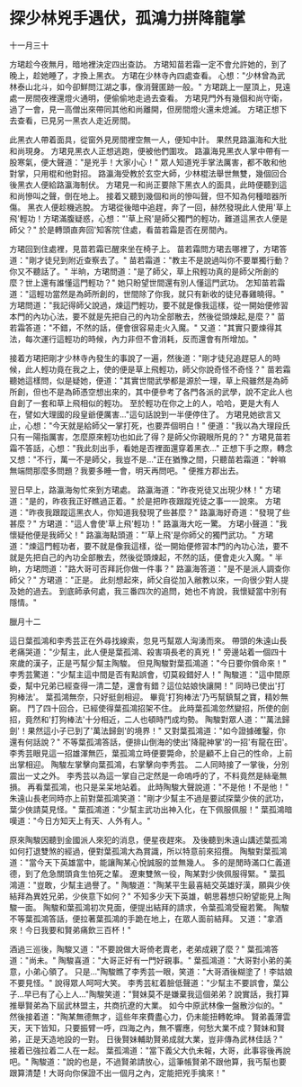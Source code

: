 # 探少林兇手遇伏，孤鴻力拼降龍掌

十一月三十

方珺趁今夜無月，暗地裡決定四出查訪。 方珺知苗若霜一定不會允許她的，到了晚上，趁她睡了，才換上黑衣。 方珺在少林寺內四處查看。 心想："少林曾為武林泰山北斗，如今卻鮮問江湖之事，像消聲匿跡一般。" 方珺跳上一屋頂上，見遠處一房間夜裡還燈火通明，便偷偷地走過去查看。 方珺見門外有幾個和尚守衛，過了一會，見一高僧出來帶同其他和尚離開，但房間燈火還未熄滅。 方珺正想下去查看，已見另一黑衣人走近房間。

此黑衣人帶着面具，從窗外見房間裡空無一人，便知中計。 果然見路瀛海和大批和尚現身。 方珺見黑衣人正想逃跑，便被他們圍攻。 路瀛海見黑衣人掌中帶有一股寒氣，便大聲道："是兇手！大家小心！" 眾人知道兇手掌法厲害，都不敢和他對掌，只用棍和他對招。 路瀛海受教於玄空大師，少林棍法舉世無雙，幾個回合後黑衣人便給路瀛海制伏。 方珺見一和尚正要除下黑衣人的面具，此時便聽到這和尚慘叫之聲，倒在地上。 接着又聽到幾個和尚的慘叫聲，但不知為何種暗器所傷。 黑衣人便趁機逃脫。 方珺從後暗中追趕，奔了一回，赫然發現此人使用'草上飛'輕功！方珺滿腹疑惑，心想："'草上飛'是師父獨門的輕功，難道這黑衣人便是師父？" 於是轉頭直奔回'知客院'住處，看苗若霜是否在房間內。

方珺回到住處裡，見苗若霜已醒來坐在椅子上。 苗若霜問方珺去哪裡了，方珺答道："剛才徒兒到附近查察去了。" 苗若霜道："教主不是說過叫你不要單獨行動？你又不聽話了。" 半晌，方珺問道："是了師父，草上飛輕功真的是師父所創的麼？世上還有誰懂這門輕功？" 她只盼望世間還有別人懂這門武功。 怎知苗若霜道："這輕功當然是為師所創的，世間除了你我，就只有新收的徒兒春雞曉得。" 方珺問道："我記得師父說過，煉這門輕功，要不就是像我這樣，從一開始便修習本門的內功心法，要不就是先把自己的內功全部散去，然後從頭煉起,是麼？" 苗若霜答道："不錯，不然的話，便會很容易走火入魔。" 又道："其實只要煉得其法，每次運行這輕功的時候，內力非但不會消耗，反而還會有所增加。"

接着方珺把剛才少林寺內發生的事說了一遍，然後道："剛才徒兒追趕惡人的時候，此人輕功竟在我之上，使的便是草上飛輕功，師父你說奇怪不奇怪？" 苗若霜聽她這樣問，似是疑她，便道："其實世間武學都是源於一理，草上飛雖然是為師所創，但也不是為師憑空想出來的，其中便參考了各門各派的武學，說不定此人也自創了一套和草上飛相似的輕功。 至於輕功在你之上的人，哈哈，更是大有人在，譬如大理國的段皇爺便厲害..."這句話說到一半便停住了。 方珺見她欲言又止，心想："今天就是給師父一掌打死，也要弄個明白！" 便道："我以為大理段氏只有一陽指厲害，怎麼原來輕功也如此了得？是師父你親眼所見的？" 方珺見苗若霜不答話，心想："我此刻出手，看她是否裡面還穿着黑衣..." 正想下手之際，轉念又想："不行，萬一不是師父，我豈不是..."正在猶豫之間，只聽苗若霜道："幹嘛無端問那麼多問題？我要多睡一會，明天再問吧。" 便推方郡出去。

翌日早上，路瀛海匆忙來到方珺處。 路瀛海道："昨夜兇徒又出現少林！" 方珺道："是的，昨夜我正好瞧過正着。" 於是把昨夜跟蹤兇徒之事一一說來。 方珺道："昨夜我跟蹤這黑衣人，你知道我發現了些甚麼？" 路瀛海好奇道："發現了些甚麼？" 方珺道："這人會使'草上飛'輕功！" 路瀛海大吃一驚。 方珺小聲道："我懷疑他便是我師父！" 路瀛海點頭道："'草上飛'是你師父的獨門武功。" 方珺道："煉這門輕功者，要不就是像我這樣，從一開始便修習本門的內功心法，要不就是先把自己的內功全部散去，然後從頭煉起，不然的話，便會走火入魔。" 半晌，方珺問道："路大哥可否拜託你做一件事？" 路瀛海答道："是不是派人調查你師父？" 方珺道："正是。 此刻想起來，師父自從加入敝教以來，一向很少對人提及她的過去。 到底師承何處，我三番四次的追問，她也不肯說，我懷疑當中別有隱情。"

臘月十二

這日葉孤鴻和李秀芸正在外尋找線索，忽見丐幫眾人洶湧而來。 帶頭的朱遠山長老痛哭道："少幫主，此人便是葉孤鴻、殺害項長老的真兇！" 旁邊站着一個四十來歲的漢子，正是丐幫少幫主陶駿。 但見陶駿對葉孤鴻道："今日要你償命來！" 李秀芸驚道："少幫主這中間是否有點誤會，切莫殺錯好人！" 陶駿道："這中間原委，幫中兄弟已經查得一清二楚，還會有錯？這位姑娘快讓開！" 同時已使出'打狗棒法'。 葉孤鴻無奈，只好挺劍相迎。 畢竟'打狗棒法'乃丐幫鎮幫之寶，精妙無窮。 鬥了四十回合，已經使得葉孤鴻招架不住。 此時葉孤鴻忽然變招，所使的劍招，竟然和'打狗棒法'十分相近，二人也頓時鬥成均勢。 陶駿對眾人道："'萬法歸劍'！果然這小子已到了'萬法歸劍'的境界！" 又對葉孤鴻道："如今證據確鑿，你還有何話說？" 不等葉孤鴻答話，便排山倒海的使出'降龍神掌'的一招'有龍在田'。 李秀芸眼見這一招雄渾無匹，葉孤鴻立時便要斃命，於是顧不上自己的性命，上前出掌相迎。 陶駿左掌擊向葉孤鴻，右掌擊向李秀芸。 二人同時接了一掌後，分別震出一丈之外。 李秀芸以為這一掌自己定然是一命嗚呼的了，不料竟然是絲毫無損。 再看葉孤鴻，也只是呆呆地站着。 此時陶駿大聲說道："不是他！不是他！" 朱遠山長老同時亦上前對葉孤鴻笑道："剛才少幫主不過是要試探葉少俠的武功，葉少俠請莫見怪。" 葉孤鴻道："少幫主武功出神入化，在下佩服佩服！" 葉孤鴻暗嘆道："今日方知天上有天、人外有人。"

原來陶駿因聽到金國派人來犯的消息，便星夜趕來。 及後聽到朱遠山講述葉孤鴻如何打退雙煞的經過，便對葉孤鴻大為賞識，所以特意前來招攬。 陶駿對葉孤鴻道："當今天下英雄當中，能讓陶某心悅誠服的並無幾人。 多的是閒時滿口仁義道德，到了危急關頭貪生怕死之輩。 遼東雙煞一役，陶某對少俠佩服得緊。" 葉孤鴻道："豈敢，少幫主過譽了。" 陶駿道："陶某平生最喜結交英雄好漢，願與少俠結拜為異姓兄弟，少俠意下如何？" 不知多少天下英雄，朝思暮想只盼望能見上陶駿一面。 陶駿和葉孤鴻初次見面，便提出結拜的請求，令葉孤鴻受寵若驚。 陶駿不等葉孤鴻答話，便拉著葉孤鴻的手跪在地上，在眾人面前結拜。 又道："拿酒來！今日我要和賢弟痛飲三百杯！"

酒過三巡後，陶駿又道："不要說做大哥倚老賣老，老弟成親了麼？" 葉孤鴻答道："尚未。" 陶駿喜道："大哥正好有一門好親事。" 葉孤鴻道："大哥對小弟的美意，小弟心領了。 只是..."陶駿瞧了李秀芸一眼，笑道："大哥酒後糊塗了！李姑娘不要見怪。" 說得眾人呵呵大笑。 李秀芸紅着臉低聲道："少幫主不要誤會，葉公子...早已有了心上人..."陶駿笑道："賢妹莫不是嫌棄我這個弟弟？說實話，我打算推舉賢弟為下屆武林盟主，共商抗遼的大業。 如今中原武林像一盤散沙似的。" 然後接着道："陶某無德無才，這些年來費盡心力，仍未能扭轉乾坤。 賢弟義薄雲天，天下皆知，只要振臂一呼，四海之內，無不響應，何愁大業不成？賢妹和賢弟，正是天造地設的一對。 日後賢妹輔助賢弟成就大業，豈非傳為武林佳話？" 接着已強拉着二人在一起。 葉孤鴻道："當下義父大仇未報，大哥，此事容後再說吧。" 陶駿道："說的也是，不過賢弟請放心，這筆帳賢弟不跟他算，我丐幫也要跟算清楚！大哥向你保證不出一個月之內，定能把兇手擒來！"

